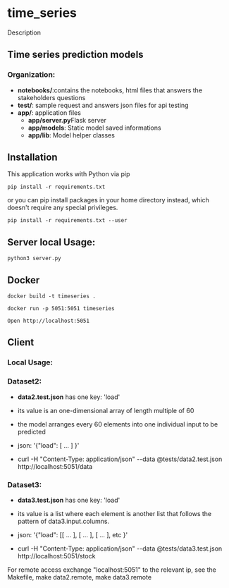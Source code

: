 # time_series
Description

## Time series prediction models

### Organization:

*	**notebooks/**:contains the notebooks, html files that answers the stakeholders questions
*	**test/**: sample request and answers json files for api testing
*	**app/**: application files
	*	**app/server.py**Flask server
	*	**app/models**: Static model saved informations
	*	**app/lib**: Model helper classes


## Installation

This application works with Python via pip

	pip install -r requirements.txt

or you can pip install packages in your home directory instead, which doesn't require any special privileges.

	pip install -r requirements.txt --user

## Server local Usage:

	python3 server.py

## Docker

	docker build -t timeseries .

	docker run -p 5051:5051 timeseries

	Open http://localhost:5051


## Client

### Local Usage:

### Dataset2:
-	**data2.test.json** has one key: 'load'
-	its value is an one-dimensional array of length multiple of 60
-	the model arranges every 60 elements into one individual input to be predicted
	
-	json: '{"load": [ ... ] }'

-	curl -H "Content-Type: application/json" --data @tests/data2.test.json http://localhost:5051/data

### Dataset3:
-	**data3.test.json** has one key: 'load'
-	its value is a list where each element is another list that follows the pattern of data3.input.columns.

-	json:  '{"load": [[ ... ], [ ... ], [ ... ], etc }'

-	curl -H "Content-Type: application/json" --data @tests/data3.test.json http://localhost:5051/stock


For remote access exchange "localhost:5051" to the relevant ip, see the Makefile, make data2.remote, make data3.remote
